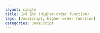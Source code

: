 ```yaml
---
layout: single
title: 고차 함수 (Higher-order function)
tags: [JavaScript, higher-order function]
categories: JavaScript
---
```

